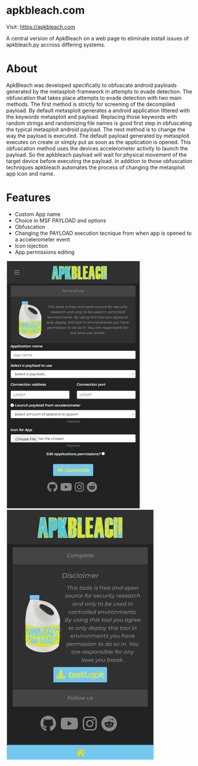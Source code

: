 # apkbleach.com

Visit: https://apkbleach.com

A central version of ApkBleach on a web page to eliminate install issues of apkbleach.py accross differing systems.

# About
ApkBleach was developed specifically to obfuscate android payloads generated by the metasploit-framework in attempts to evade detection. The obfuscation that takes place attempts to evade detection with two main methods. The first method is strictly for screening of the decompiled payload. By default metasploit generates a android application littered with the keywords metasploit and payload. Replacing those keywords with random strings and randomizing file names is good first step in obfuscating the typical metasploit android payload. The next method is to change the way the payload is executed. The default payload generated by metasploit executes on create or simply put as soon as the application is opened. This obfuscation method uses the devices accelerometer activity to launch the payload. So the apkbleach payload will wait for physical movement of the target device before executing the payload. In addition to those obfuscation techniques apkbleach automates the process of changing the metasploit app icon and name.

# Features
* Custom App name
* Choice in MSF PAYLOAD and options
* Obfuscation
* Changing the PAYLOAD execution tecnique from when app is opened to a accelerometer event
* Icon iojection
* App permissions editing

![Screen shot of sofware image](https://github.com/graylagx2/Images/blob/master/apkbleach_home.png)
![Screen shot of sofware image](https://github.com/graylagx2/Images/blob/master/apkbleach_download.png)

